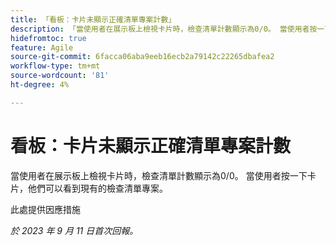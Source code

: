 ```yaml
---
title: 「看板：卡片未顯示正確清單專案計數」
description: 「當使用者在展示板上檢視卡片時，檢查清單計數顯示為0/0。 當使用者按一下卡片，他們可以看到現有的檢查清單專案。」
hidefromtoc: true
feature: Agile
source-git-commit: 6facca06aba9eeb16ecb2a79142c22265dbafea2
workflow-type: tm+mt
source-wordcount: '81'
ht-degree: 4%

---
```



# 看板：卡片未顯示正確清單專案計數

當使用者在展示板上檢視卡片時，檢查清單計數顯示為0/0。 當使用者按一下卡片，他們可以看到現有的檢查清單專案。

此處提供因應措施

_於 2023 年 9 月 11 日首次回報。_
